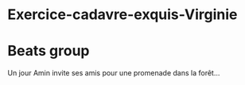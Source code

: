 # Exercice-cadavre-exquis-Virginie

# Beats group

Un jour Amin invite ses amis pour une promenade dans la forêt...
